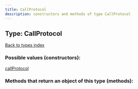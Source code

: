 ```yaml
---
title: CallProtocol
description: constructors and methods of type CallProtocol
---
```

## Type: CallProtocol  
[Back to types index](index.md)



### Possible values (constructors):

[callProtocol](../constructors/callProtocol.md)  



### Methods that return an object of this type (methods):



